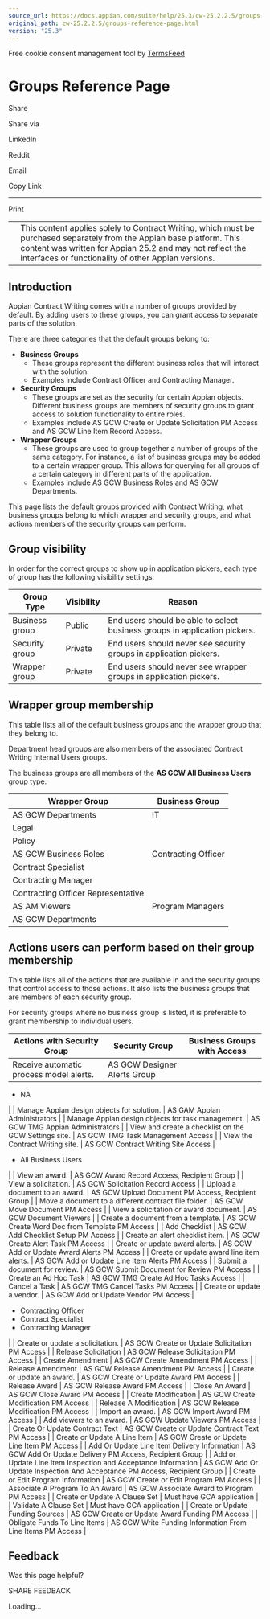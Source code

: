```yaml
---
source_url: https://docs.appian.com/suite/help/25.3/cw-25.2.2.5/groups-reference-page.html
original_path: cw-25.2.2.5/groups-reference-page.html
version: "25.3"
---
```


Free cookie consent management tool by [TermsFeed](https://www.termsfeed.com/)

# Groups Reference Page

Share

Share via

LinkedIn

Reddit

Email

Copy Link

* * *

Print

<table><tbody><tr><td><i class="fa fa-check-square-o" aria-hidden="true"></i></td><td>This content applies solely to Contract Writing, which must be purchased separately from the Appian base platform. This content was written for Appian 25.2 and may not reflect the interfaces or functionality of other Appian versions.</td></tr></tbody></table>

## Introduction

Appian Contract Writing comes with a number of groups provided by default. By adding users to these groups, you can grant access to separate parts of the solution.

There are three categories that the default groups belong to:

-   **Business Groups**
    -   These groups represent the different business roles that will interact with the solution.
    -   Examples include Contract Officer and Contracting Manager.
-   **Security Groups**
    -   These groups are set as the security for certain Appian objects. Different business groups are members of security groups to grant access to solution functionality to entire roles.
    -   Examples include AS GCW Create or Update Solicitation PM Access and AS GCW Line Item Record Access.
-   **Wrapper Groups**
    -   These groups are used to group together a number of groups of the same category. For instance, a list of business groups may be added to a certain wrapper group. This allows for querying for all groups of a certain category in different parts of the application.
    -   Examples include AS GCW Business Roles and AS GCW Departments.

This page lists the default groups provided with Contract Writing, what business groups belong to which wrapper and security groups, and what actions members of the security groups can perform.

## Group visibility

In order for the correct groups to show up in application pickers, each type of group has the following visibility settings:

| Group Type | Visibility | Reason |
| --- | --- | --- |
| Business group | Public | End users should be able to select business groups in application pickers. |
| Security group | Private | End users should never see security groups in application pickers. |
| Wrapper group | Private | End users should never see wrapper groups in application pickers. |

## Wrapper group membership

This table lists all of the default business groups and the wrapper group that they belong to.

Department head groups are also members of the associated Contract Writing Internal Users groups.

The business groups are all members of the **AS GCW All Business Users** group type.

| Wrapper Group | Business Group |
| --- | --- |
| AS GCW Departments | IT |
| Legal |
| Policy |
| AS GCW Business Roles | Contracting Officer |
| Contract Specialist |
| Contracting Manager |
| Contracting Officer Representative |
| AS AM Viewers | Program Managers |
| AS GCW Departments |

## Actions users can perform based on their group membership

This table lists all of the actions that are available in and the security groups that control access to those actions. It also lists the business groups that are members of each security group.

For security groups where no business group is listed, it is preferable to grant membership to individual users.

| Actions with Security Group | Security Group | Business Groups with Access |
| --- | --- | --- |
| Receive automatic process model alerts. | AS GCW Designer Alerts Group |
-   NA

 |
| Manage Appian design objects for solution. | AS GAM Appian Administrators |
| Manage Appian design objects for task management. | AS GCW TMG Appian Administrators |
| View and create a checklist on the GCW Settings site. | AS GCW TMG Task Management Access |
| View the Contract Writing site. | AS GCW Contract Writing Site Access |

-   All Business Users

 |
| View an award. | AS GCW Award Record Access, Recipient Group |
| View a solicitation. | AS GCW Solicitation Record Access |
| Upload a document to an award. | AS GCW Upload Document PM Access, Recipient Group |
| Move a document to a different contract file folder. | AS GCW Move Document PM Access |
| View a solicitation or award document. | AS GCW Document Viewers |
| Create a document from a template. | AS GCW Create Word Doc from Template PM Access |
| Add Checklist | AS GCW Add Checklist Setup PM Access |
| Create an alert checklist item. | AS GCW Create Alert Task PM Access |
| Create or update award alerts. | AS GCW Add or Update Award Alerts PM Access |
| Create or update award line item alerts. | AS GCW Add or Update Line Item Alerts PM Access |
| Submit a document for review. | AS GCW Submit Document for Review PM Access |
| Create an Ad Hoc Task | AS GCW TMG Create Ad Hoc Tasks Access |
| Cancel a Task | AS GCW TMG Cancel Tasks PM Access |
| Create or update a vendor. | AS GCW Add or Update Vendor PM Access |

-   Contracting Officer
-   Contract Specialist
-   Contracting Manager

 |
| Create or update a solicitation. | AS GCW Create or Update Solicitation PM Access |
| Release Solicitation | AS GCW Release Solicitation PM Access |
| Create Amendment | AS GCW Create Amendment PM Access |
| Release Amendment | AS GCW Release Amendment PM Access |
| Create or update an award. | AS GCW Create or Update Award PM Access |
| Release Award | AS GCW Release Award PM Access |
| Close An Award | AS GCW Close Award PM Access |
| Create Modification | AS GCW Create Modification PM Access |
| Release A Modification | AS GCW Release Modification PM Access |
| Import an award. | AS GCW Import Award PM Access |
| Add viewers to an award. | AS GCW Update Viewers PM Access |
| Create Or Update Contract Text | AS GCW Create or Update Contract Text PM Access |
| Create or Update A Line Item | AS GCW Create or Update Line Item PM Access |
| Add Or Update Line Item Delivery Information | AS GCW Add Or Update Delivery PM Access, Recipient Group |
| Add or Update Line Item Inspection and Acceptance Information | AS GCW Add Or Update Inspection And Acceptance PM Access, Recipient Group |
| Create or Edit Program Information | AS GCW Create or Edit Program PM Access |
| Associate A Program To An Award | AS GCW Associate Award to Program PM Access |
| Create or Update A Clause Set | Must have GCA application |
| Validate A Clause Set | Must have GCA application |
| Create or Update Funding Sources | AS GCW Create or Update Award Funding PM Access |
| Obligate Funds To Line Items | AS GCW Write Funding Information From Line Items PM Access |

## Feedback

Was this page helpful?

SHARE FEEDBACK

Loading...